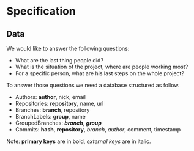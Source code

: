 # Specification

## Data

We would like to answer the following questions:
- What are the last thing people did?
- What is the situation of the project, where are people working most?
- For a specific person, what are his last steps on the whole project?

To answer those questions we need a database structured as follow.

- Authors: **author**, nick, email
- Repositories: **repository**, name, url
- Branches: **branch**, repository
- BranchLabels: **group**, name
- GroupedBranches: **_branch_**, **_group_**
- Commits: **hash**, **repository**, _branch_, _author_, comment, timestamp

Note: **primary keys** are in bold, _external keys_ are in italic.

